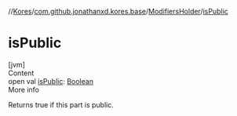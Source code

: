 //[Kores](../../index.md)/[com.github.jonathanxd.kores.base](../index.md)/[ModifiersHolder](index.md)/[isPublic](is-public.md)



# isPublic  
[jvm]  
Content  
open val [isPublic](is-public.md): [Boolean](https://kotlinlang.org/api/latest/jvm/stdlib/kotlin/-boolean/index.html)  
More info  


Returns true if this part is public.

  



